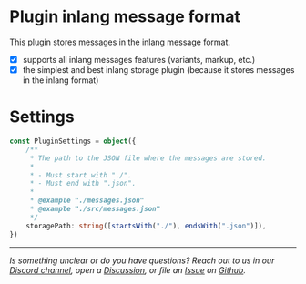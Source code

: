# Plugin inlang message format

This plugin stores messages in the inlang message format. 

- [x] supports all inlang messages features (variants, markup, etc.)
- [x] the simplest and best inlang storage plugin (because it stores messages in the inlang format) 

# Settings

```typescript
const PluginSettings = object({
	/**
	 * The path to the JSON file where the messages are stored.
	 *
	 * - Must start with "./".
	 * - Must end with ".json".
	 *
	 * @example "./messages.json"
	 * @example "./src/messages.json"
	 */
	storagePath: string([startsWith("./"), endsWith(".json")]),
})
```


---

_Is something unclear or do you have questions? Reach out to us in our [Discord channel](https://discord.gg/9vUg7Rr), open a [Discussion](https://github.com/inlang/monorepo/discussions), or file an [Issue](https:github.com/inlang/monorepong/issues) on [Github](httpgithub.com/inlang/monorepolang)._
